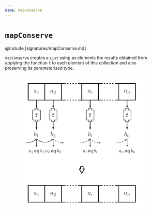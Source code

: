 ```yaml
---
name: mapConserve
---
```


# `mapConserve`

@include [signatures/mapConserve.md]

`mapConserve` creates a `List` using as elements the results obtained from applying the function `f` to each element of this collection and also preserving its parameterized type.

<figure class="diagram">
  <img src="images/mapConserve.svg" alt="mapConserve function">
  <!-- <figcaption class="diagram-desc"></figcaption> -->
</figure>
